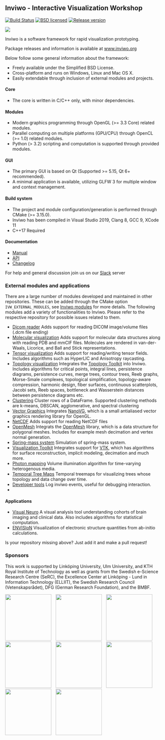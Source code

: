 ## Inviwo - Interactive Visualization Workshop

[![Build Status](http://jenkins.inviwo.org:8080/buildStatus/icon?job=inviwo/master)](http://jenkins.inviwo.org:8080/job/inviwo/job/master/) [![BSD licensed](https://img.shields.io/badge/license-BSD-blue.svg?maxAge=2592000)](https://github.com/inviwo/inviwo/blob/master/LICENSE)
[![Release version](https://img.shields.io/github/release/inviwo/inviwo.svg?maxAge=86400)](https://github.com/inviwo/inviwo/releases/latest)

<div class="inviwo-screenshot">

![](docs/images/inviwo-screenshot.png)

</div>

Inviwo is a software framework for rapid visualization prototyping.

Package releases and information is available at www.inviwo.org

Below follow some general information about the framework:

 - Freely available under the Simplified BSD License.
 - Cross-platform and runs on Windows, Linux and Mac OS X.
 - Easily extendable through inclusion of external modules and projects.

#### Core
 - The core is written in C/C++ only, with minor dependencies.

#### Modules
 - Modern graphics programming through OpenGL (>= 3.3 Core) related modules.
 - Parallel computing on multiple platforms (GPU/CPU) through OpenCL (>= 1.0) related modules.
 - Python (> 3.2) scripting and computation is supported through provided modules.

#### GUI
 - The primary GUI is based on Qt (Supported >= 5.15, Qt 6+ recommended).
 - A minimal application is available, utilizing GLFW 3 for multiple window and context management.

#### Build system
 - The project and module configuration/generation is performed through CMake (>= 3.15.0).
 - Inviwo has been compiled in Visual Studio 2019, Clang 8, GCC 9, XCode 11
 - C++17 Required

#### Documentation
  - [Manual](https://inviwo.org/manual_index.html)
  - [API](https://inviwo.org/inviwo/doc)
  - [Changelog](/CHANGELOG.md)

For help and general discussion join us on our [Slack](https://join.slack.com/t/inviwo/shared_invite/enQtNTc2Nzc2NDQwNzIxLTRiMWM1ZWJiYjljZjkwNWE3OTk3MzYxODZlMDUyMzRmZjUzMzBiZjVhNTM3NWUyNzU1MjI4OWJjMzdkODViMzM) server

### External modules and applications
There are a large number of modules developed and maintained in other repositories.
These can be added through the CMake option `IVW_EXTERNAL_MODULES`, see [Inviwo modules](https://github.com/inviwo/modules) for more details.
The following modules add a variety of functionalities to Inviwo. Please refer to the respective repository for possible issues related to them.

- [Dicom reader](https://github.com/inviwo/modules/tree/master/medvis/dicom) Adds support for reading DICOM image/volume files (.dcm file ending)
- [Molecular visualization](https://github.com/inviwo/modules/tree/master/molvis) Adds support for molecular data structures along with reading PDB and mmCIF files. Molecules are rendered in van-der-Waals, Licorice, and Ball and Stick representations.
-  [Tensor visualization](https://github.com/inviwo/modules/tree/master/tensorvis) Adds support for reading/writing tensor fields. Includes algorithms such as HyperLIC and Anisotropy raycasting.
-  [Topology visualization](https://github.com/inviwo/modules/tree/master/topovis) Integrates the [Topology Toolkit](https://topology-tool-kit.github.io/) into Inviwo. Includes algorithms for critical points, integral lines, persistence diagrams, persistence curves, merge trees, contour trees, Reeb graphs, Morse-Smale complexes, topological simplification, topology-aware compression, harmonic design, fiber surfaces, continuous scatterplots, Jacobi sets, Reeb spaces, bottleneck and Wasserstein distances between persistence diagrams etc.
-  [Clustering](https://github.com/inviwo/modules/tree/master/misc/dataframeclustering) Cluster rows of a DataFrame. Supported clustering methods are k-means, DBSCAN, agglomerative, and spectral clustering
- [Vector Graphics](https://github.com/inviwo/modules/tree/master/misc/nanovgutils) Integrates [NanoVG](https://github.com/memononen/nanovg), which is a small antialiased vector graphics rendering library for OpenGL.
- [NetCDF](https://github.com/inviwo/modules/tree/master/misc/netcdf) Adds support for reading NetCDF files
- [OpenMesh](https://github.com/inviwo/modules/tree/master/misc/openmesh) Integrats the [OpenMesh](https://www.graphics.rwth-aachen.de/software/openmesh/) library, which is a data structure for polygonal meshes. Includes for example mesh decimation and vertex normal generation.
- [Spring-mass system](https://github.com/inviwo/modules/tree/master/misc/springsystem) Simulation of spring-mass system.
- [Visualization Toolkit](https://github.com/inviwo/modules/tree/master/misc/vtk) Integrates support for [VTK](https://gitlab.kitware.com/vtk/vtk), which has algorithms for surface reconstruction, implicit modeling, decimation and much more.
- [Photon mapping](https://github.com/ResearchDaniel/Correlated-Photon-Mapping-for-Interactive-Global-Illumination-of-Time-Varying-Volumetric-Data) Volume illumination algorithm for time-varying heterogenous media.
- [Temporal Tree Maps](https://github.com/Wiebke/TemporalTreeMaps) Temporal treemaps for visualizing trees whose topology and data change over time.
- [Developer tools](https://github.com/inviwo/modules/tree/master/misc/devtools) Log inviwo events, useful for debugging interaction.
- 
#### Applications
- [Visual Neuro](https://github.com/SciVis/VisualNeuro) A visual analysis tool understanding cohorts of brain imaging and clinical data. Also includes algorithms for statistical computation.
- [ENVISIoN](https://github.com/rartino/ENVISIoN) Visualization of electronic structure quantities from ab-initio calculations.


Is your repository missing above? Just add it and make a pull request!

### Sponsors
This work is supported by Linköping University, Ulm University, and KTH Royal Institute of Technology as well as grants from the Swedish e-Science Research Centre (SeRC), the Excellence Center at Linköping - Lund in Information Technology (ELLIIT), the Swedish Research Council (Vetenskapsrådet), DFG (German Research Foundation), and the BMBF.

<a href='https://www.liu.se'><img src="docs/images/liu-600x600.png" width="150" style="margin-right:10px;"></a>
<a href='https://www.uni-ulm.de/en/'><img src="docs/images/uulm-600x600.png" width="150" style="margin-right:10px;"></a>
<a href='https://www.kth.se'><img src="docs/images/kth-600x600.png" width="150" style="margin-right:10px;"></a>
<a href='https://e-science.se'><img src="docs/images/serc-600x600.png" width="150" style="margin-right:10px;"></a>
<a href='https://old.liu.se/elliit?l=en'><img src="docs/images/elliit-600x600.png" width="150" style="margin-right:10px;"></a>
<a href='https://www.vr.se/english.html'><img src='docs/images/vr-600x600.png' width='150' style='margin-right:10px;'></a>
<a href='https://www.dfg.de/en/index.jsp'><img src='docs/images/dfg-600x600.png' width='150' style='margin-right:10px;'></a>
<a href='https://www.bmbf.de'><img src='docs/images/bmbf-600x600.png' width='150' style='margin-right:10px;'></a>

